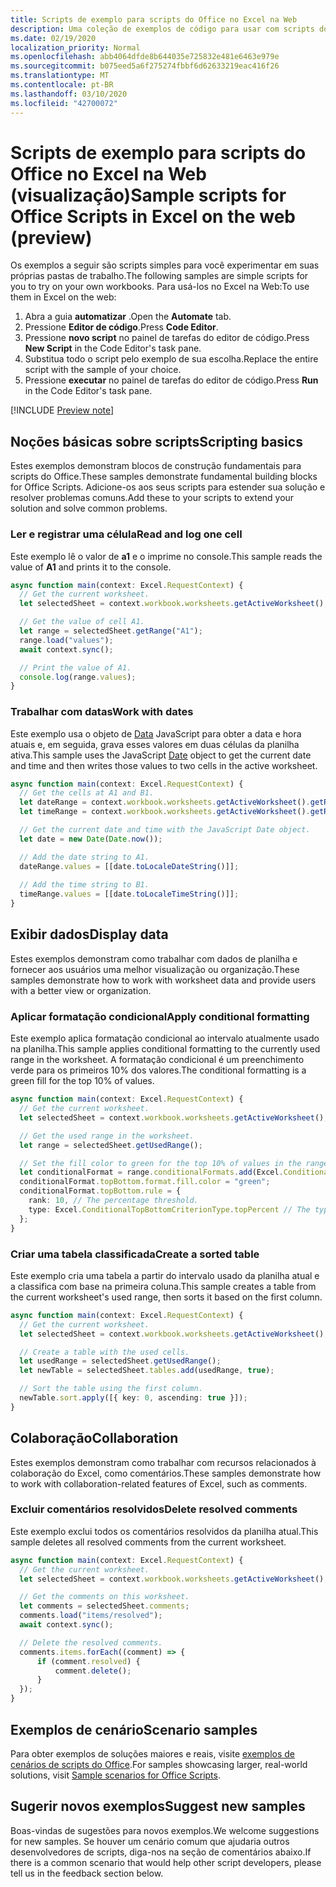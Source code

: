 ```yaml
---
title: Scripts de exemplo para scripts do Office no Excel na Web
description: Uma coleção de exemplos de código para usar com scripts do Office no Excel na Web.
ms.date: 02/19/2020
localization_priority: Normal
ms.openlocfilehash: abb4064dfde8b644035e725832e481e6463e979e
ms.sourcegitcommit: b075eed5a6f275274fbbf6d62633219eac416f26
ms.translationtype: MT
ms.contentlocale: pt-BR
ms.lasthandoff: 03/10/2020
ms.locfileid: "42700072"
---
```

# <a name="sample-scripts-for-office-scripts-in-excel-on-the-web-preview"></a><span data-ttu-id="a38bd-103">Scripts de exemplo para scripts do Office no Excel na Web (visualização)</span><span class="sxs-lookup"><span data-stu-id="a38bd-103">Sample scripts for Office Scripts in Excel on the web (preview)</span></span>

<span data-ttu-id="a38bd-104">Os exemplos a seguir são scripts simples para você experimentar em suas próprias pastas de trabalho.</span><span class="sxs-lookup"><span data-stu-id="a38bd-104">The following samples are simple scripts for you to try on your own workbooks.</span></span> <span data-ttu-id="a38bd-105">Para usá-los no Excel na Web:</span><span class="sxs-lookup"><span data-stu-id="a38bd-105">To use them in Excel on the web:</span></span>

1. <span data-ttu-id="a38bd-106">Abra a guia **automatizar** .</span><span class="sxs-lookup"><span data-stu-id="a38bd-106">Open the **Automate** tab.</span></span>
2. <span data-ttu-id="a38bd-107">Pressione **Editor de código**.</span><span class="sxs-lookup"><span data-stu-id="a38bd-107">Press **Code Editor**.</span></span>
3. <span data-ttu-id="a38bd-108">Pressione **novo script** no painel de tarefas do editor de código.</span><span class="sxs-lookup"><span data-stu-id="a38bd-108">Press **New Script** in the Code Editor's task pane.</span></span>
4. <span data-ttu-id="a38bd-109">Substitua todo o script pelo exemplo de sua escolha.</span><span class="sxs-lookup"><span data-stu-id="a38bd-109">Replace the entire script with the sample of your choice.</span></span>
5. <span data-ttu-id="a38bd-110">Pressione **executar** no painel de tarefas do editor de código.</span><span class="sxs-lookup"><span data-stu-id="a38bd-110">Press **Run** in the Code Editor's task pane.</span></span>

[!INCLUDE [Preview note](../includes/preview-note.md)]

## <a name="scripting-basics"></a><span data-ttu-id="a38bd-111">Noções básicas sobre scripts</span><span class="sxs-lookup"><span data-stu-id="a38bd-111">Scripting basics</span></span>

<span data-ttu-id="a38bd-112">Estes exemplos demonstram blocos de construção fundamentais para scripts do Office.</span><span class="sxs-lookup"><span data-stu-id="a38bd-112">These samples demonstrate fundamental building blocks for Office Scripts.</span></span> <span data-ttu-id="a38bd-113">Adicione-os aos seus scripts para estender sua solução e resolver problemas comuns.</span><span class="sxs-lookup"><span data-stu-id="a38bd-113">Add these to your scripts to extend your solution and solve common problems.</span></span>

### <a name="read-and-log-one-cell"></a><span data-ttu-id="a38bd-114">Ler e registrar uma célula</span><span class="sxs-lookup"><span data-stu-id="a38bd-114">Read and log one cell</span></span>

<span data-ttu-id="a38bd-115">Este exemplo lê o valor de **a1** e o imprime no console.</span><span class="sxs-lookup"><span data-stu-id="a38bd-115">This sample reads the value of **A1** and prints it to the console.</span></span>

``` TypeScript
async function main(context: Excel.RequestContext) {
  // Get the current worksheet.
  let selectedSheet = context.workbook.worksheets.getActiveWorksheet();

  // Get the value of cell A1.
  let range = selectedSheet.getRange("A1");
  range.load("values");
  await context.sync();

  // Print the value of A1.
  console.log(range.values);
}
```

### <a name="work-with-dates"></a><span data-ttu-id="a38bd-116">Trabalhar com datas</span><span class="sxs-lookup"><span data-stu-id="a38bd-116">Work with dates</span></span>

<span data-ttu-id="a38bd-117">Este exemplo usa o objeto de [Data](https://developer.mozilla.org/docs/web/javascript/reference/global_objects/date) JavaScript para obter a data e hora atuais e, em seguida, grava esses valores em duas células da planilha ativa.</span><span class="sxs-lookup"><span data-stu-id="a38bd-117">This sample uses the JavaScript [Date](https://developer.mozilla.org/docs/web/javascript/reference/global_objects/date) object to get the current date and time and then writes those values to two cells in the active worksheet.</span></span>

```TypeScript
async function main(context: Excel.RequestContext) {
  // Get the cells at A1 and B1.
  let dateRange = context.workbook.worksheets.getActiveWorksheet().getRange("A1");
  let timeRange = context.workbook.worksheets.getActiveWorksheet().getRange("B1");

  // Get the current date and time with the JavaScript Date object.
  let date = new Date(Date.now());

  // Add the date string to A1.
  dateRange.values = [[date.toLocaleDateString()]];
  
  // Add the time string to B1.
  timeRange.values = [[date.toLocaleTimeString()]];
}
```

## <a name="display-data"></a><span data-ttu-id="a38bd-118">Exibir dados</span><span class="sxs-lookup"><span data-stu-id="a38bd-118">Display data</span></span>

<span data-ttu-id="a38bd-119">Estes exemplos demonstram como trabalhar com dados de planilha e fornecer aos usuários uma melhor visualização ou organização.</span><span class="sxs-lookup"><span data-stu-id="a38bd-119">These samples demonstrate how to work with worksheet data and provide users with a better view or organization.</span></span>

### <a name="apply-conditional-formatting"></a><span data-ttu-id="a38bd-120">Aplicar formatação condicional</span><span class="sxs-lookup"><span data-stu-id="a38bd-120">Apply conditional formatting</span></span>

<span data-ttu-id="a38bd-121">Este exemplo aplica formatação condicional ao intervalo atualmente usado na planilha.</span><span class="sxs-lookup"><span data-stu-id="a38bd-121">This sample applies conditional formatting to the currently used range in the worksheet.</span></span> <span data-ttu-id="a38bd-122">A formatação condicional é um preenchimento verde para os primeiros 10% dos valores.</span><span class="sxs-lookup"><span data-stu-id="a38bd-122">The conditional formatting is a green fill for the top 10% of values.</span></span>

```TypeScript
async function main(context: Excel.RequestContext) {
  // Get the current worksheet.
  let selectedSheet = context.workbook.worksheets.getActiveWorksheet();

  // Get the used range in the worksheet.
  let range = selectedSheet.getUsedRange();

  // Set the fill color to green for the top 10% of values in the range.
  let conditionalFormat = range.conditionalFormats.add(Excel.ConditionalFormatType.topBottom);
  conditionalFormat.topBottom.format.fill.color = "green";
  conditionalFormat.topBottom.rule = {
    rank: 10, // The percentage threshold.
    type: Excel.ConditionalTopBottomCriterionType.topPercent // The type of the top/bottom condition.
  };
}
```

### <a name="create-a-sorted-table"></a><span data-ttu-id="a38bd-123">Criar uma tabela classificada</span><span class="sxs-lookup"><span data-stu-id="a38bd-123">Create a sorted table</span></span>

<span data-ttu-id="a38bd-124">Este exemplo cria uma tabela a partir do intervalo usado da planilha atual e a classifica com base na primeira coluna.</span><span class="sxs-lookup"><span data-stu-id="a38bd-124">This sample creates a table from the current worksheet's used range, then sorts it based on the first column.</span></span>

```TypeScript
async function main(context: Excel.RequestContext) {
  // Get the current worksheet.
  let selectedSheet = context.workbook.worksheets.getActiveWorksheet();

  // Create a table with the used cells.
  let usedRange = selectedSheet.getUsedRange();
  let newTable = selectedSheet.tables.add(usedRange, true);

  // Sort the table using the first column.
  newTable.sort.apply([{ key: 0, ascending: true }]);
}
```

## <a name="collaboration"></a><span data-ttu-id="a38bd-125">Colaboração</span><span class="sxs-lookup"><span data-stu-id="a38bd-125">Collaboration</span></span>

<span data-ttu-id="a38bd-126">Estes exemplos demonstram como trabalhar com recursos relacionados à colaboração do Excel, como comentários.</span><span class="sxs-lookup"><span data-stu-id="a38bd-126">These samples demonstrate how to work with collaboration-related features of Excel, such as comments.</span></span>

### <a name="delete-resolved-comments"></a><span data-ttu-id="a38bd-127">Excluir comentários resolvidos</span><span class="sxs-lookup"><span data-stu-id="a38bd-127">Delete resolved comments</span></span>

<span data-ttu-id="a38bd-128">Este exemplo exclui todos os comentários resolvidos da planilha atual.</span><span class="sxs-lookup"><span data-stu-id="a38bd-128">This sample deletes all resolved comments from the current worksheet.</span></span>

```TypeScript
async function main(context: Excel.RequestContext) {
  // Get the current worksheet.
  let selectedSheet = context.workbook.worksheets.getActiveWorksheet();

  // Get the comments on this worksheet.
  let comments = selectedSheet.comments;
  comments.load("items/resolved");
  await context.sync();

  // Delete the resolved comments.
  comments.items.forEach((comment) => {
      if (comment.resolved) {
          comment.delete();
      }
  });
}
```

## <a name="scenario-samples"></a><span data-ttu-id="a38bd-129">Exemplos de cenário</span><span class="sxs-lookup"><span data-stu-id="a38bd-129">Scenario samples</span></span>

<span data-ttu-id="a38bd-130">Para obter exemplos de soluções maiores e reais, visite [exemplos de cenários de scripts do Office](scenarios/sample-scenario-overview.md).</span><span class="sxs-lookup"><span data-stu-id="a38bd-130">For samples showcasing larger, real-world solutions, visit [Sample scenarios for Office Scripts](scenarios/sample-scenario-overview.md).</span></span>

## <a name="suggest-new-samples"></a><span data-ttu-id="a38bd-131">Sugerir novos exemplos</span><span class="sxs-lookup"><span data-stu-id="a38bd-131">Suggest new samples</span></span>

<span data-ttu-id="a38bd-132">Boas-vindas de sugestões para novos exemplos.</span><span class="sxs-lookup"><span data-stu-id="a38bd-132">We welcome suggestions for new samples.</span></span> <span data-ttu-id="a38bd-133">Se houver um cenário comum que ajudaria outros desenvolvedores de scripts, diga-nos na seção de comentários abaixo.</span><span class="sxs-lookup"><span data-stu-id="a38bd-133">If there is a common scenario that would help other script developers, please tell us in the feedback section below.</span></span>
